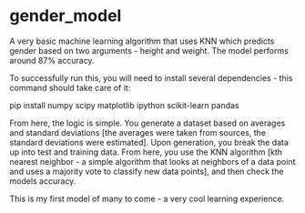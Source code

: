 # gender_model
A very basic machine learning algorithm that uses KNN which predicts gender based on two arguments - height and weight. The model performs around 87% accuracy. 

To successfully run this, you will need to install several dependencies - this command should take care of it:

pip install numpy scipy matplotlib ipython scikit-learn pandas

From here, the logic is simple. You generate a dataset based on averages and standard deviations [the averages were taken from sources, the standard deviations were estimated]. Upon generation, you break the data up into test and training data. From here, you use the KNN algorithm [kth nearest neighbor - a simple algorithm that looks at neighbors of a data point and uses a majority vote to classify new data points], and then check the models accuracy.

This is my first model of many to come - a very cool learning experience. 
